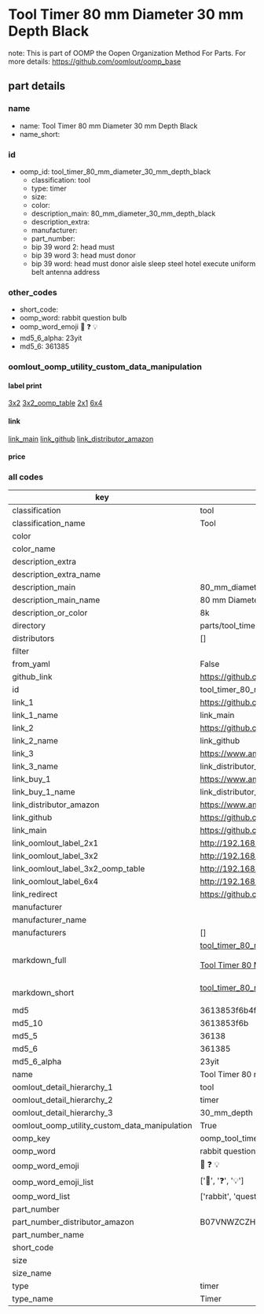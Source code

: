# Tool Timer 80 mm Diameter 30 mm Depth Black  

note: This is part of OOMP the Oopen Organization Method For Parts. For more details: https://github.com/oomlout/oomp_base

##  part details
  







### name
* name: Tool Timer 80 mm Diameter 30 mm Depth Black
* name_short: 
### id
* oomp_id: tool_timer_80_mm_diameter_30_mm_depth_black
  * classification: tool
  * type: timer
  * size: 
  * color: 
  * description_main: 80_mm_diameter_30_mm_depth_black
  * description_extra: 
  * manufacturer: 
  * part_number: 
  * bip 39 word 2: head must
  * bip 39 word 3: head must donor
  * bip 39 word: head must donor aisle sleep steel hotel execute uniform belt antenna address

### other_codes
* short_code: 
* oomp_word: rabbit question bulb
* oomp_word_emoji :rabbit: :question: :bulb:
* md5_6_alpha: 23yit
* md5_6: 361385






### oomlout_oomp_utility_custom_data_manipulation
#### label print
[3x2](http://192.168.1.245:1112/?label=oomp%2023yit)
[3x2_oomp_table](http://192.168.1.108:1112/?label=oomp%2023yit)
[2x1](http://192.168.1.242:1112/?label=oomp%2023yit)
[6x4](http://192.168.1.55:1112/?label=oomp%2023yit)    

#### link

[link_main](https://github.com/oomlout/oomlout_oomp_version_1_messy/tree/main/parts/tool_timer_80_mm_diameter_30_mm_depth_black) [link_github](https://github.com/oomlout/oomlout_oomp_version_1_messy/tree/main/parts/tool_timer_80_mm_diameter_30_mm_depth_black) [link_distributor_amazon](https://www.amazon.co.uk/gp/product/B07VNWZCZH)                            

#### price







### all codes 
| key | value |  
| --- | --- |  
| classification | tool |  
| classification_name | Tool |  
| color |  |  
| color_name |  |  
| description_extra |  |  
| description_extra_name |  |  
| description_main | 80_mm_diameter_30_mm_depth_black |  
| description_main_name | 80 mm Diameter 30 mm Depth Black |  
| description_or_color | 8k |  
| directory | parts/tool_timer_80_mm_diameter_30_mm_depth_black |  
| distributors | [] |  
| filter |  |  
| from_yaml | False |  
| github_link | https://github.com/oomlout/oomlout_oomp_part_src/tree/main/parts/tool_timer_80_mm_diameter_30_mm_depth_black |  
| id | tool_timer_80_mm_diameter_30_mm_depth_black |  
| link_1 | https://github.com/oomlout/oomlout_oomp_version_1_messy/tree/main/parts/tool_timer_80_mm_diameter_30_mm_depth_black |  
| link_1_name | link_main |  
| link_2 | https://github.com/oomlout/oomlout_oomp_version_1_messy/tree/main/parts/tool_timer_80_mm_diameter_30_mm_depth_black |  
| link_2_name | link_github |  
| link_3 | https://www.amazon.co.uk/gp/product/B07VNWZCZH |  
| link_3_name | link_distributor_amazon |  
| link_buy_1 | https://www.amazon.co.uk/gp/product/B07VNWZCZH |  
| link_buy_1_name | link_distributor_amazon |  
| link_distributor_amazon | https://www.amazon.co.uk/gp/product/B07VNWZCZH |  
| link_github | https://github.com/oomlout/oomlout_oomp_version_1_messy/tree/main/parts/tool_timer_80_mm_diameter_30_mm_depth_black |  
| link_main | https://github.com/oomlout/oomlout_oomp_version_1_messy/tree/main/parts/tool_timer_80_mm_diameter_30_mm_depth_black |  
| link_oomlout_label_2x1 | http://192.168.1.242:1112/?label=oomp%2023yit |  
| link_oomlout_label_3x2 | http://192.168.1.245:1112/?label=oomp%2023yit |  
| link_oomlout_label_3x2_oomp_table | http://192.168.1.108:1112/?label=oomp%2023yit |  
| link_oomlout_label_6x4 | http://192.168.1.55:1112/?label=oomp%2023yit |  
| link_redirect | https://github.com/oomlout/oomlout_oomp_version_1_messy/tree/main/parts/tool_timer_80_mm_diameter_30_mm_depth_black |  
| manufacturer |  |  
| manufacturer_name |  |  
| manufacturers | [] |  
| markdown_full | [tool_timer_80_mm_diameter_30_mm_depth_black](none)<br>[](none)<br>[Tool Timer 80 Mm Diameter 30 Mm Depth Black](none)<br><br> |  
| markdown_short | [tool_timer_80_mm_diameter_30_mm_depth_black](none)<br><br> |  
| md5 | 3613853f6b4f2dc754e5905a82a48350 |  
| md5_10 | 3613853f6b |  
| md5_5 | 36138 |  
| md5_6 | 361385 |  
| md5_6_alpha | 23yit |  
| name | Tool Timer 80 mm Diameter 30 mm Depth Black |  
| oomlout_detail_hierarchy_1 | tool |  
| oomlout_detail_hierarchy_2 | timer |  
| oomlout_detail_hierarchy_3 | 30_mm_depth |  
| oomlout_oomp_utility_custom_data_manipulation | True |  
| oomp_key | oomp_tool_timer_80_mm_diameter_30_mm_depth_black |  
| oomp_word | rabbit question bulb |  
| oomp_word_emoji | :rabbit: :question: :bulb: |  
| oomp_word_emoji_list | [':rabbit:', ':question:', ':bulb:'] |  
| oomp_word_list | ['rabbit', 'question', 'bulb'] |  
| part_number |  |  
| part_number_distributor_amazon | B07VNWZCZH |  
| part_number_name |  |  
| short_code |  |  
| size |  |  
| size_name |  |  
| type | timer |  
| type_name | Timer |  
